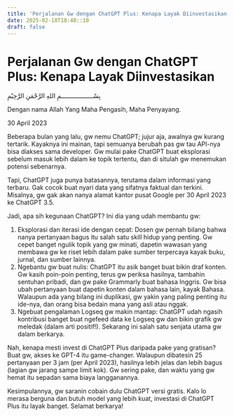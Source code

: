 ```yaml
---
title: 'Perjalanan Gw dengan ChatGPT Plus: Kenapa Layak Diinvestasikan'
date: 2025-02-18T18:40::10
draft: false
---
```


# Perjalanan Gw dengan ChatGPT Plus: Kenapa Layak Diinvestasikan

بِسْــــــــــــــــــمِ اللهِ الرَّحْمَنِ الرَّحِيْمِ

Dengan nama Allah Yang Maha Pengasih, Maha Penyayang.

30 April 2023

Beberapa bulan yang lalu, gw nemu ChatGPT; jujur aja, awalnya gw kurang tertarik. Kayaknya ini mainan, tapi semuanya berubah pas gw tau API-nya bisa diakses sama developer. Gw mulai pake ChatGPT buat eksplorasi sebelum masuk lebih dalam ke topik tertentu, dan di situlah gw menemukan potensi sebenarnya.

Tapi, ChatGPT juga punya batasannya, terutama dalam informasi yang terbaru. Gak cocok buat nyari data yang sifatnya faktual dan terkini. Misalnya, gw gak akan nanya alamat kantor pusat Google per 30 April 2023 ke ChatGPT 3.5.

Jadi, apa sih kegunaan ChatGPT? Ini dia yang udah membantu gw:

1. Eksplorasi dan iterasi ide dengan cepat: Dosen gw pernah bilang bahwa nanya pertanyaan bagus itu salah satu skill hidup yang penting. Gw cepet banget ngulik topik yang gw minati, dapetin wawasan yang membawa gw ke riset lebih dalam pake sumber terpercaya kayak buku, jurnal, dan sumber lainnya.
2. Ngebantu gw buat nulis: ChatGPT itu asik banget buat bikin draf konten. Gw kasih poin-poin penting, terus gw periksa hasilnya, tambahin sentuhan pribadi, dan gw pake Grammarly buat bahasa Inggris. Gw bisa ubah pertanyaan buat dapetin konten dalam bahasa lain, kayak Bahasa. Walaupun ada yang bilang ini duplikasi, gw yakin yang paling penting itu ide-nya, dan orang bisa bedain mana yang asli atau nggak.
3. Ngebuat pengalaman Logseq gw makin mantap: ChatGPT udah ngasih kontribusi banget buat ngefeed data ke Logseq gw dan bikin grafik gw meledak (dalam arti positif!). Sekarang ini salah satu senjata utama gw dalam berkarya.

Nah, kenapa mesti invest di ChatGPT Plus daripada pake yang gratisan? Buat gw, akses ke GPT-4 itu game-changer. Walaupun dibatesin 25 pertanyaan per 3 jam (per April 2023), hasilnya lebih jelas dan lebih bagus (lagian gw jarang sampe limit kok). Gw sering pake, dan waktu yang gw hemat itu sepadan sama biaya langganannya.

Kesimpulannya, gw saranin cobain dulu ChatGPT versi gratis. Kalo lo merasa berguna dan butuh model yang lebih kuat, investasi di ChatGPT Plus itu layak banget. Selamat berkarya!
